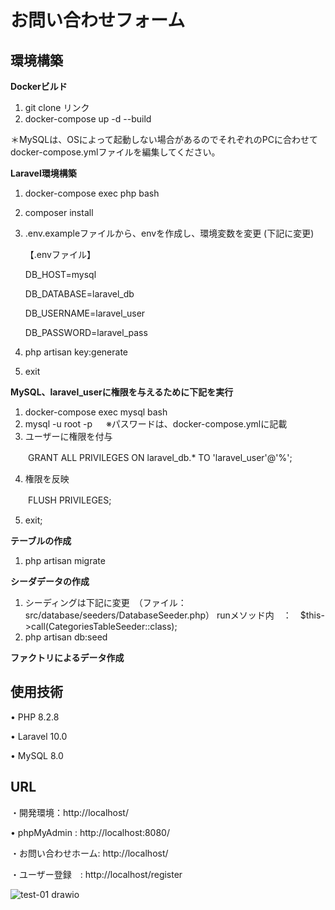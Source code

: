 # お問い合わせフォーム
## 環境構築
**Dockerビルド**
1. git clone リンク
2. docker-compose up -d --build
   
＊MySQLは、OSによって起動しない場合があるのでそれぞれのPCに合わせて docker-compose.ymlファイルを編集してください。

**Laravel環境構築**
1. docker-compose exec php bash
2. composer install
3. .env.exampleファイルから、envを作成し、環境変数を変更 (下記に変更)

   【.envファイル】

   DB_HOST=mysql
   
   DB_DATABASE=laravel_db
   
   DB_USERNAME=laravel_user
   
   DB_PASSWORD=laravel_pass
   
4. php artisan key:generate
5. exit

**MySQL、laravel_userに権限を与えるために下記を実行**
1. docker-compose exec mysql bash
2. mysql -u root -p 　            ※パスワードは、docker-compose.ymlに記載
3. ユーザーに権限を付与
   
　　GRANT ALL PRIVILEGES ON laravel_db.* TO 'laravel_user'@'%';
  
4. 権限を反映
   
　　FLUSH PRIVILEGES;
  
5. exit;
   
**テーブルの作成**
1. php artisan migrate

**シーダデータの作成**
1. シーディングは下記に変更　（ファイル：src/database/seeders/DatabaseSeeder.php）
   runメソッド内　：　$this->call(CategoriesTableSeeder::class);
2. php artisan db:seed

**ファクトリによるデータ作成**


   
## 使用技術
• PHP 8.2.8

• Laravel 10.0

• MySQL 8.0

## URL

・開発環境：http://localhost/

• phpMyAdmin : http://localhost:8080/

・お問い合わせホーム: http://localhost/

・ユーザー登録　: http://localhost/register


![test-01 drawio](https://github.com/user-attachments/assets/d9e6b510-5bef-4857-a5cb-4f6bea582c16)
